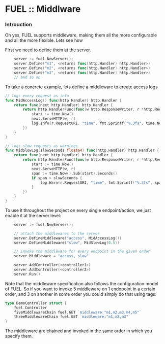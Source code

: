 # FUEL :: Middlware

### Introuction

Oh yes, FUEL supports middleware, making them all the more configurable and all the more flexible. Lets see how

First we need to define them at the server.

```go
    server := fuel.NewServer();
    server.Define("m1", <returns func(http.Handler) http.Handler>)
    server.Define("m2", <returns func(http.Handler) http.Handler>)
    server.Define("m3", <returns func(http.Handler) http.Handler>)
    // and so on
```

To take a concrete example, lets define a middleware to create access logs

```go
// logs every request as info
func MidAccessLog() func(http.Handler) http.Handler {
	return func(next http.Handler) http.Handler {
		return http.HandlerFunc(func(w http.ResponseWriter, r *http.Request) {
			start := time.Now()
			next.ServeHTTP(w, r)
			log.Info(r.RequestURI, "time", fmt.Sprintf("%.3fs", time.Now().Sub(start).Seconds()))
		})
	}
}

// logs slow requests as warnings
func MidSlowLog(slowSeconds float64) func(http.Handler) http.Handler {
	return func(next http.Handler) http.Handler {
		return http.HandlerFunc(func(w http.ResponseWriter, r *http.Request) {
			start := time.Now()
			next.ServeHTTP(w, r)
			span := time.Now().Sub(start).Seconds()
			if span > slowSeconds {
				log.Warn(r.RequestURI, "time", fmt.Sprintf("%.3fs", span))
			}
		})
	}
}

```

To use it throughout the project on every single endpoint/action, we just enable it at the server level:

```go
    server := fuel.NewServer();

    // attach the middlewares to the server
    server.DefineMiddleware("access", MidAccessLog())
    server.DefineMiddleware("slow", MidSlowLog(0.5))

    // invoke the middleware for every endpoint in the given order
    server.Middleware = "access, slow"

    server.AddController(<controller1>)
    server.AddController(<controller2>)
    server.Run()
```

Note that the middleware specification also follows the configuration model of FUEL. So if you want to invoke 5 middleware on 1 endopoint in a certain order, and 3 on another in some order you could simply do that using tags:

```go
type DemoController struct {
    fuel.Controller
    fiveMiddlewareChain fuel.GET `middleware:"m1,m2,m3,m4,m5"`
    threeMiddlewareChain fuel.GET `middleware:"m1,m2,m3"`
}
```
The middleware are chained and invoked in the same order in which you specify them.